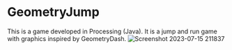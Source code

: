 # GeometryJump
This is a game developed in Processing (Java). It is a jump and run game with graphics inspired by GeometryDash.
![Screenshot 2023-07-15 211837](https://github.com/KnowOneWasTaken/GeometryJump/assets/85802326/5f8b324e-698c-4045-8955-2b5d186487bd)
